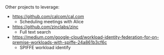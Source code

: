 Other projects to leverage:

- https://github.com/calcom/cal.com
  - Scheduling meetings with Alice
- https://github.com/zinclabs/zinc
  - Full text search
- https://medium.com/google-cloud/workload-identity-federation-for-on-premise-workloads-with-spiffe-24a861b3cf6c
  - SPIFFE workload identify